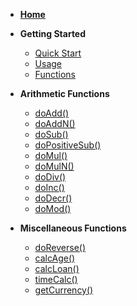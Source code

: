 <!-- docs/_sidebar.md -->

* [**Home**](/)
* **Getting Started**
    * [Quick Start](guide.md "The greatest guide in the world")
    * [Usage](usage.md)
    * [Functions](functions.md)

* **Arithmetic Functions**
    * [doAdd()](aFunc/doAdd.md)
    * [doAddN()](aFunc/doAddN.md)
    * [doSub()](aFunc/doSub.md)
    * [doPositiveSub()](aFunc/doPositiveSub.md)
    * [doMul()](aFunc/doMul.md)
    * [doMulN()](aFunc/doMulN.md)
    * [doDiv()](aFunc/doDiv.md)
    * [doInc()](aFunc/doInc.md)
    * [doDecr()](aFunc/doDecr.md)
    <!-- * [toBin()](aFunc/toBin.md) -->
    <!-- * [toHex()](aFunc/toHex.md) -->
    <!-- * [toOct()](aFunc/toOct.md) -->
    <!-- * [toTri()](aFunc/toTri.md) -->
    * [doMod()](aFunc/doMod.md)

* **Miscellaneous Functions**
    * [doReverse()](mFunc/doReverse.md)
    * [calcAge()](mFunc/calcAge.md)
    * [calcLoan()](mFunc/calcLoan.md)
    * [timeCalc()](mFunc/timeCalc.md)
    * [getCurrency()](mFunc/getCurrency.md)
